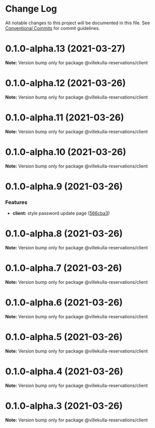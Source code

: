 # Change Log

All notable changes to this project will be documented in this file.
See [Conventional Commits](https://conventionalcommits.org) for commit guidelines.

# 0.1.0-alpha.13 (2021-03-27)

**Note:** Version bump only for package @villekulla-reservations/client





# 0.1.0-alpha.12 (2021-03-26)

**Note:** Version bump only for package @villekulla-reservations/client





# 0.1.0-alpha.11 (2021-03-26)

**Note:** Version bump only for package @villekulla-reservations/client





# 0.1.0-alpha.10 (2021-03-26)

**Note:** Version bump only for package @villekulla-reservations/client





# 0.1.0-alpha.9 (2021-03-26)


### Features

* **client:** style password update page ([566cba3](https://github.com/herschel666/villekulla-reservations/commit/566cba3eb8320228194a20336bdb1d1472f08eea))





# 0.1.0-alpha.8 (2021-03-26)

**Note:** Version bump only for package @villekulla-reservations/client





# 0.1.0-alpha.7 (2021-03-26)

**Note:** Version bump only for package @villekulla-reservations/client





# 0.1.0-alpha.6 (2021-03-26)

**Note:** Version bump only for package @villekulla-reservations/client





# 0.1.0-alpha.5 (2021-03-26)

**Note:** Version bump only for package @villekulla-reservations/client





# 0.1.0-alpha.4 (2021-03-26)

**Note:** Version bump only for package @villekulla-reservations/client





# 0.1.0-alpha.3 (2021-03-26)

**Note:** Version bump only for package @villekulla-reservations/client
